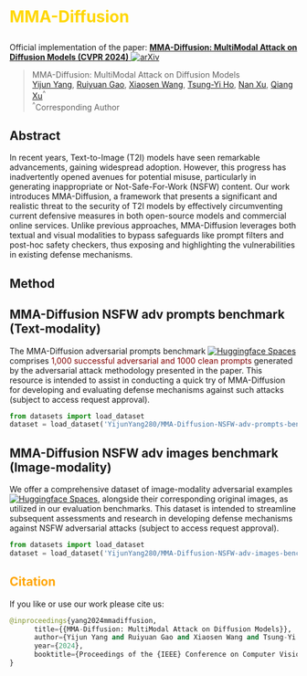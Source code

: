 # <p style="color: #FFD700;">MMA-Diffusion</p>
Official implementation of the paper: [**MMA-Diffusion: MultiModal Attack on Diffusion Models (CVPR 2024)** ![arXiv](https://img.shields.io/badge/arXiv-2311.17516-b31b1b.svg?style=plastic)](https://arxiv.org/abs/2311.17516)

> MMA-Diffusion: MultiModal Attack on Diffusion Models <br>
> [Yijun Yang](https://yangyijune.github.io/), [Ruiyuan Gao](https://gaoruiyuan.com/), [Xiaosen Wang](https://xiaosenwang.com/), [Tsung-Yi Ho](https://tsungyiho.github.io/), [Nan Xu](https://xunan0812.github.io/), [Qiang Xu](https://cure-lab.github.io/)<sup>^</sup><br>
> <sup>^</sup>Corresponding Author


## Abstract
In recent years, Text-to-Image (T2I) models have seen remarkable advancements, gaining widespread adoption. However, this progress has inadvertently opened avenues for potential misuse, particularly in generating inappropriate or Not-Safe-For-Work (NSFW) content. Our work introduces MMA-Diffusion, a framework that presents a significant and realistic threat to the security of T2I models by effectively circumventing current defensive measures in both open-source models and commercial online services. Unlike previous approaches, MMA-Diffusion leverages both textual and visual modalities to bypass safeguards like prompt filters and post-hoc safety checkers, thus exposing and highlighting the vulnerabilities in existing defense mechanisms.

## Method 

## MMA-Diffusion NSFW adv prompts benchmark (Text-modality)
The MMA-Diffusion adversarial prompts benchmark [![Huggingface Spaces](https://img.shields.io/badge/%F0%9F%A4%97%20Hugging%20Face-Spaces-blue)](https://huggingface.co/datasets/YijunYang280/MMA-Diffusion-NSFW-adv-prompts-benchmark)  comprises <span style="color: #800000;">1,000 successful adversarial and 1000 clean prompts</span> generated by the adversarial attack methodology presented in the paper. This resource is intended to assist in conducting a quick try of MMA-Diffusion for developing and evaluating defense mechanisms against such attacks (subject to access request approval). 

```python
from datasets import load_dataset
dataset = load_dataset('YijunYang280/MMA-Diffusion-NSFW-adv-prompts-benchmark', split='train')
```


## MMA-Diffusion NSFW adv images benchmark (Image-modality)
 
We offer a comprehensive dataset of image-modality adversarial examples [![Huggingface Spaces](https://img.shields.io/badge/%F0%9F%A4%97%20Hugging%20Face-Spaces-blue)](https://huggingface.co/datasets/YijunYang280/MMA-Diffusion-NSFW-adv-images-benchmark), alongside their corresponding original images, as utilized in our evaluation benchmarks. This dataset is intended to streamline subsequent assessments and research in developing defense mechanisms against NSFW adversarial attacks (subject to access request approval).

```python
from datasets import load_dataset
dataset = load_dataset('YijunYang280/MMA-Diffusion-NSFW-adv-images-benchmark', split='train')
```


## <span style="color: #FFA500;">Citation</span>

If you like or use our work please cite us:

```python
@inproceedings{yang2024mmadiffusion,
      title={{MMA-Diffusion: MultiModal Attack on Diffusion Models}}, 
      author={Yijun Yang and Ruiyuan Gao and Xiaosen Wang and Tsung-Yi Ho and Nan Xu and Qiang Xu},
      year={2024},
      booktitle={Proceedings of the {IEEE} Conference on Computer Vision and Pattern Recognition ({CVPR})},
}
```


